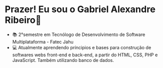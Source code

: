 # Prazer! Eu sou o Gabriel Alexandre Ribeiro👋

- 📚 2°semestre em Tecnólogo de Desenvolvimento de Software Multiplataforma - Fatec Jahu
- 💻 Atualmente aprendendo príncipios e bases para construção de softwares webs front-end e back-end, a partir do HTML, CSS, PHP e JavaScript. Também utilizando banco de dados.
